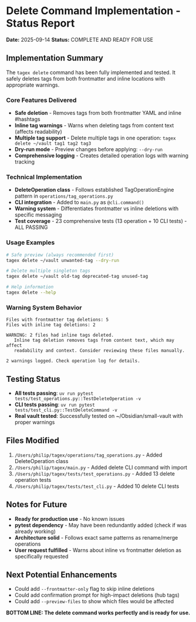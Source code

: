 # Delete Command Implementation - Status Report

**Date:** 2025-09-14
**Status:** COMPLETE AND READY FOR USE

## Implementation Summary

The `tagex delete` command has been fully implemented and tested. It safely deletes tags from both frontmatter and inline locations with appropriate warnings.

### Core Features Delivered
- **Safe deletion** - Removes tags from both frontmatter YAML and inline #hashtags
- **Inline tag warnings** - Warns when deleting tags from content text (affects readability)
- **Multiple tag support** - Delete multiple tags in one operation: `tagex delete ~/vault tag1 tag2 tag3`
- **Dry-run mode** - Preview changes before applying: `--dry-run`
- **Comprehensive logging** - Creates detailed operation logs with warning tracking

### Technical Implementation
- **DeleteOperation class** - Follows established TagOperationEngine pattern in `operations/tag_operations.py`
- **CLI integration** - Added to `main.py` as `@cli.command()`
- **Warning system** - Differentiates frontmatter vs inline deletions with specific messaging
- **Test coverage** - 23 comprehensive tests (13 operation + 10 CLI tests) - ALL PASSING

### Usage Examples
```bash
# Safe preview (always recommended first)
tagex delete ~/vault unwanted-tag --dry-run

# Delete multiple singleton tags
tagex delete ~/vault old-tag deprecated-tag unused-tag

# Help information
tagex delete --help
```

### Warning System Behavior
```
Files with frontmatter tag deletions: 5
Files with inline tag deletions: 2

WARNING: 2 files had inline tags deleted.
   Inline tag deletion removes tags from content text, which may affect
   readability and context. Consider reviewing these files manually.

2 warnings logged. Check operation log for details.
```

## Testing Status
- **All tests passing**: `uv run pytest tests/test_operations.py::TestDeleteOperation -v`
- **CLI tests passing**: `uv run pytest tests/test_cli.py::TestDeleteCommand -v`
- **Real vault tested**: Successfully tested on ~/Obsidian/small-vault with proper warnings

## Files Modified
1. `/Users/philip/tagex/operations/tag_operations.py` - Added DeleteOperation class
2. `/Users/philip/tagex/main.py` - Added delete CLI command with import
3. `/Users/philip/tagex/tests/test_operations.py` - Added 13 delete operation tests
4. `/Users/philip/tagex/tests/test_cli.py` - Added 10 delete CLI tests

## Notes for Future
- **Ready for production use** - No known issues
- **pytest dependency** - May have been redundantly added (check if was already working)
- **Architecture solid** - Follows exact same patterns as rename/merge operations
- **User request fulfilled** - Warns about inline vs frontmatter deletion as specifically requested

## Next Potential Enhancements
- Could add `--frontmatter-only` flag to skip inline deletions
- Could add confirmation prompt for high-impact deletions (hub tags)
- Could add `--preview-files` to show which files would be affected

**BOTTOM LINE: The delete command works perfectly and is ready for use.**